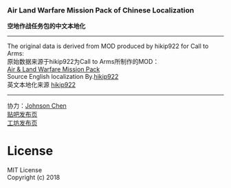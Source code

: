 ### Air Land Warfare Mission Pack of Chinese Localization
**空地作战任务包的中文本地化**

----

The original data is derived from MOD produced by hikip922 for Call to Arms:  
原始数据来源于hikip922为Call to Arms所制作的MOD：  
[Air & Land Warfare Mission Pack](https://steamcommunity.com/sharedfiles/filedetails/?id=1433544352 "母MOD Steam创意工坊")  
Source English localization By.[hikip922](https://steamcommunity.com/id/hikip922)  
英文本地化来源 [hikip922](https://steamcommunity.com/id/hikip922)  

----

协力：[Johnson Chen](https://steamcommunity.com/profiles/76561198088693501)  
[贴吧发布页](https://tieba.baidu.com/p/5946354928)  
[工坊发布页](https://steamcommunity.com/sharedfiles/filedetails/?edit=true&id=1561437348)

# License
MIT License  
Copyright (c) 2018  

